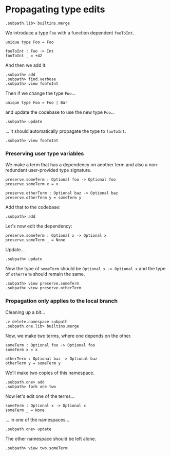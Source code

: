 # Propagating type edits

```ucm:hide
.subpath.lib> builtins.merge
```

We introduce a type `Foo` with a function dependent `fooToInt`.

```unison
unique type Foo = Foo

fooToInt : Foo -> Int
fooToInt _ = +42
```

And then we add it.

```ucm
.subpath> add
.subpath> find.verbose
.subpath> view fooToInt
```

Then if we change the type `Foo`...

```unison
unique type Foo = Foo | Bar
```

and update the codebase to use the new type `Foo`...

```ucm
.subpath> update
```

... it should automatically propagate the type to `fooToInt`.

```ucm
.subpath> view fooToInt
```

### Preserving user type variables

We make a term that has a dependency on another term and also a non-redundant
user-provided type signature.

```unison
preserve.someTerm : Optional foo -> Optional foo
preserve.someTerm x = x

preserve.otherTerm : Optional baz -> Optional baz
preserve.otherTerm y = someTerm y
```

Add that to the codebase:

```ucm
.subpath> add
```

Let's now edit the dependency:

```unison
preserve.someTerm : Optional x -> Optional x
preserve.someTerm _ = None
```

Update...

```ucm
.subpath> update
```

Now the type of `someTerm` should be `Optional x -> Optional x` and the
type of `otherTerm` should remain the same.

```ucm
.subpath> view preserve.someTerm
.subpath> view preserve.otherTerm
```

### Propagation only applies to the local branch

Cleaning up a bit...

```ucm
.> delete.namespace subpath
.subpath.one.lib> builtins.merge
```

Now, we make two terms, where one depends on the other.

```unison
someTerm : Optional foo -> Optional foo
someTerm x = x

otherTerm : Optional baz -> Optional baz
otherTerm y = someTerm y
```

We'll make two copies of this namespace.

```ucm
.subpath.one> add
.subpath> fork one two
```

Now let's edit one of the terms...

```unison
someTerm : Optional x -> Optional x
someTerm _ = None
```

... in one of the namespaces...

```ucm
.subpath.one> update
```

The other namespace should be left alone.

```ucm
.subpath> view two.someTerm
```
